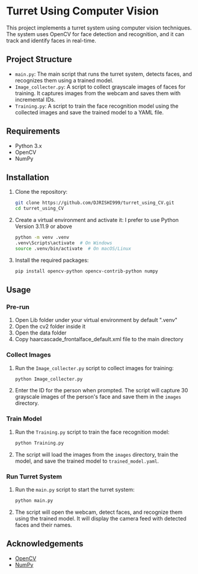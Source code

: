# Turret Using Computer Vision

This project implements a turret system using computer vision techniques. The system uses OpenCV for face detection and recognition, and it can track and identify faces in real-time.

## Project Structure

- `main.py`: The main script that runs the turret system, detects faces, and recognizes them using a trained model.
- `Image_collecter.py`: A script to collect grayscale images of faces for training. It captures images from the webcam and saves them with incremental IDs.
- `Training.py`: A script to train the face recognition model using the collected images and save the trained model to a YAML file.

## Requirements

- Python 3.x
- OpenCV
- NumPy

## Installation

1. Clone the repository:
   ```sh
   git clone https://github.com/DJRISHI999/turret_using_CV.git
   cd turret_using_CV
   ```

2. Create a virtual environment and activate it:
   I prefer to use Python Version 3.11.9 or above
   ```sh
   python -m venv .venv
   .venv\Scripts\activate  # On Windows
   source .venv/bin/activate  # On macOS/Linux
   ```

4. Install the required packages:
   ```sh
   pip install opencv-python opencv-contrib-python numpy
   ```

## Usage

### Pre-run

1. Open Lib folder under your virtual environment by default ".venv"
2. Open the cv2 folder inside it
3. Open the data folder
4. Copy haarcascade_frontalface_default.xml file to the main directory

### Collect Images

1. Run the `Image_collecter.py` script to collect images for training:
   ```sh
   python Image_collecter.py
   ```

2. Enter the ID for the person when prompted. The script will capture 30 grayscale images of the person's face and save them in the `images` directory.

### Train Model

1. Run the `Training.py` script to train the face recognition model:
   ```sh
   python Training.py
   ```

2. The script will load the images from the `images` directory, train the model, and save the trained model to `trained_model.yaml`.

### Run Turret System

1. Run the `main.py` script to start the turret system:
   ```sh
   python main.py
   ```

2. The script will open the webcam, detect faces, and recognize them using the trained model. It will display the camera feed with detected faces and their names.


## Acknowledgements

- [OpenCV](https://opencv.org/)
- [NumPy](https://numpy.org/)
